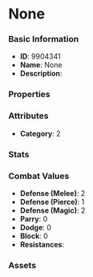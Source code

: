 # None



### Basic Information

- **ID**: 9904341
- **Name**: None
- **Description**: 

### Properties


### Attributes

- **Category**: 2

### Stats


### Combat Values

- **Defense (Melee)**: 2
- **Defense (Pierce)**: 1
- **Defense (Magic)**: 2
- **Parry**: 0
- **Dodge**: 0
- **Block**: 0
- **Resistances**: 

### Assets



